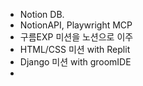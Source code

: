 - Notion DB.
- NotionAPI, Playwright MCP
- 구름EXP 미션을 노션으로 이주
- HTML/CSS 미션 with Replit
- Django 미션 with groomIDE
-